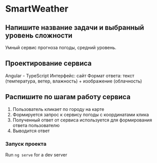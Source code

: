 # SmartWeather

## Напишите название задачи и выбранный уровень сложности

Умный сервис прогноза погоды, средний уровень.

## Проектирование сервиса

Angular - TypeScript
Интерфейс: сайт
Формат ответа: текст (температура, ветер, влажность) + изображение (облачность)

## Распишите по шагам работу сервиса

1. Пользователь кликает по городу на карте
2. Формируется запрос к сервису погоды с координатами клика
3. Полученный ответ от сервиса используется для формирования ответа пользователю
4. Выводится ответ

### Запуск проекта

Run `ng serve` for a dev server

